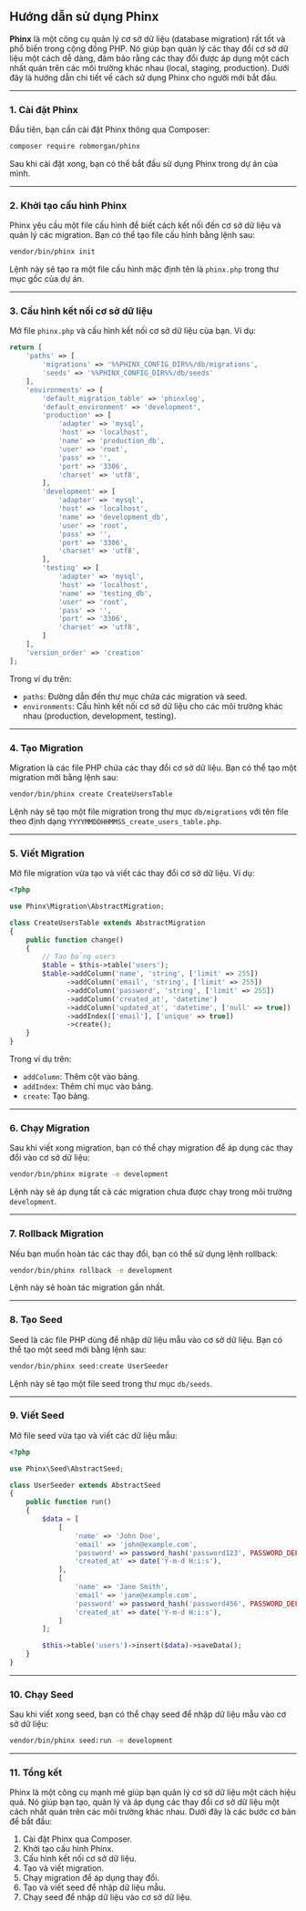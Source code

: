 ## **Hướng dẫn sử dụng Phinx**

**Phinx** là một công cụ quản lý cơ sở dữ liệu (database migration) rất tốt và phổ biến trong cộng đồng PHP. Nó giúp bạn quản lý các thay đổi cơ sở dữ liệu một cách dễ dàng, đảm bảo rằng các thay đổi được áp dụng một cách nhất quán trên các môi trường khác nhau (local, staging, production). Dưới đây là hướng dẫn chi tiết về cách sử dụng Phinx cho người mới bắt đầu.

---

### **1. Cài đặt Phinx**

Đầu tiên, bạn cần cài đặt Phinx thông qua Composer:

```bash
composer require robmorgan/phinx
```

Sau khi cài đặt xong, bạn có thể bắt đầu sử dụng Phinx trong dự án của mình.

---

### **2. Khởi tạo cấu hình Phinx**

Phinx yêu cầu một file cấu hình để biết cách kết nối đến cơ sở dữ liệu và quản lý các migration. Bạn có thể tạo file cấu hình bằng lệnh sau:

```bash
vendor/bin/phinx init
```

Lệnh này sẽ tạo ra một file cấu hình mặc định tên là `phinx.php` trong thư mục gốc của dự án.

---

### **3. Cấu hình kết nối cơ sở dữ liệu**

Mở file `phinx.php` và cấu hình kết nối cơ sở dữ liệu của bạn. Ví dụ:

```php
return [
    'paths' => [
        'migrations' => '%%PHINX_CONFIG_DIR%%/db/migrations',
        'seeds' => '%%PHINX_CONFIG_DIR%%/db/seeds'
    ],
    'environments' => [
        'default_migration_table' => 'phinxlog',
        'default_environment' => 'development',
        'production' => [
            'adapter' => 'mysql',
            'host' => 'localhost',
            'name' => 'production_db',
            'user' => 'root',
            'pass' => '',
            'port' => '3306',
            'charset' => 'utf8',
        ],
        'development' => [
            'adapter' => 'mysql',
            'host' => 'localhost',
            'name' => 'development_db',
            'user' => 'root',
            'pass' => '',
            'port' => '3306',
            'charset' => 'utf8',
        ],
        'testing' => [
            'adapter' => 'mysql',
            'host' => 'localhost',
            'name' => 'testing_db',
            'user' => 'root',
            'pass' => '',
            'port' => '3306',
            'charset' => 'utf8',
        ]
    ],
    'version_order' => 'creation'
];
```

Trong ví dụ trên:
- `paths`: Đường dẫn đến thư mục chứa các migration và seed.
- `environments`: Cấu hình kết nối cơ sở dữ liệu cho các môi trường khác nhau (production, development, testing).

---

### **4. Tạo Migration**

Migration là các file PHP chứa các thay đổi cơ sở dữ liệu. Bạn có thể tạo một migration mới bằng lệnh sau:

```bash
vendor/bin/phinx create CreateUsersTable
```

Lệnh này sẽ tạo một file migration trong thư mục `db/migrations` với tên file theo định dạng `YYYYMMDDHHMMSS_create_users_table.php`.

---

### **5. Viết Migration**

Mở file migration vừa tạo và viết các thay đổi cơ sở dữ liệu. Ví dụ:

```php
<?php

use Phinx\Migration\AbstractMigration;

class CreateUsersTable extends AbstractMigration
{
    public function change()
    {
        // Tạo bảng users
        $table = $this->table('users');
        $table->addColumn('name', 'string', ['limit' => 255])
              ->addColumn('email', 'string', ['limit' => 255])
              ->addColumn('password', 'string', ['limit' => 255])
              ->addColumn('created_at', 'datetime')
              ->addColumn('updated_at', 'datetime', ['null' => true])
              ->addIndex(['email'], ['unique' => true])
              ->create();
    }
}
```

Trong ví dụ trên:
- `addColumn`: Thêm cột vào bảng.
- `addIndex`: Thêm chỉ mục vào bảng.
- `create`: Tạo bảng.

---

### **6. Chạy Migration**

Sau khi viết xong migration, bạn có thể chạy migration để áp dụng các thay đổi vào cơ sở dữ liệu:

```bash
vendor/bin/phinx migrate -e development
```

Lệnh này sẽ áp dụng tất cả các migration chưa được chạy trong môi trường `development`.

---

### **7. Rollback Migration**

Nếu bạn muốn hoàn tác các thay đổi, bạn có thể sử dụng lệnh rollback:

```bash
vendor/bin/phinx rollback -e development
```

Lệnh này sẽ hoàn tác migration gần nhất.

---

### **8. Tạo Seed**

Seed là các file PHP dùng để nhập dữ liệu mẫu vào cơ sở dữ liệu. Bạn có thể tạo một seed mới bằng lệnh sau:

```bash
vendor/bin/phinx seed:create UserSeeder
```

Lệnh này sẽ tạo một file seed trong thư mục `db/seeds`.

---

### **9. Viết Seed**

Mở file seed vừa tạo và viết các dữ liệu mẫu:

```php
<?php

use Phinx\Seed\AbstractSeed;

class UserSeeder extends AbstractSeed
{
    public function run()
    {
        $data = [
            [
                'name' => 'John Doe',
                'email' => 'john@example.com',
                'password' => password_hash('password123', PASSWORD_DEFAULT),
                'created_at' => date('Y-m-d H:i:s'),
            ],
            [
                'name' => 'Jane Smith',
                'email' => 'jane@example.com',
                'password' => password_hash('password456', PASSWORD_DEFAULT),
                'created_at' => date('Y-m-d H:i:s'),
            ]
        ];

        $this->table('users')->insert($data)->saveData();
    }
}
```

---

### **10. Chạy Seed**

Sau khi viết xong seed, bạn có thể chạy seed để nhập dữ liệu mẫu vào cơ sở dữ liệu:

```bash
vendor/bin/phinx seed:run -e development
```

---

### **11. Tổng kết**

Phinx là một công cụ mạnh mẽ giúp bạn quản lý cơ sở dữ liệu một cách hiệu quả. Nó giúp bạn tạo, quản lý và áp dụng các thay đổi cơ sở dữ liệu một cách nhất quán trên các môi trường khác nhau. Dưới đây là các bước cơ bản để bắt đầu:

1. Cài đặt Phinx qua Composer.
2. Khởi tạo cấu hình Phinx.
3. Cấu hình kết nối cơ sở dữ liệu.
4. Tạo và viết migration.
5. Chạy migration để áp dụng thay đổi.
6. Tạo và viết seed để nhập dữ liệu mẫu.
7. Chạy seed để nhập dữ liệu vào cơ sở dữ liệu.